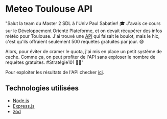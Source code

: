 # Meteo Toulouse API

"Salut la team du Master 2 SDL à l'Univ Paul Sabatier! 🎓 J'avais ce cours sur le Développement Orienté Plateforme, et on devait récupérer des infos météo pour Toulouse. J'ai trouvé une [API](https://api.meteo-concept.com/) qui faisait le boulot, mais le hic, c'est qu'ils offraient seulement 500 requêtes gratuites par jour. 😅

Alors, pour éviter de cramer le quota, j'ai mis en place un petit système de cache. Comme ça, on peut profiter de l'API sans exploser le nombre de requêtes gratuites. #Stratégie101 🤔💡"

Pour exploiter les résultats de l'API checker [ici](https://api.meteo-concept.com/documentation#forecast-city-period).

## Technologies utilisées

- [Node.js](https://nodejs.org/en/)
- [Express.js](https://expressjs.com/)
- [zod](https://zod.dev/)